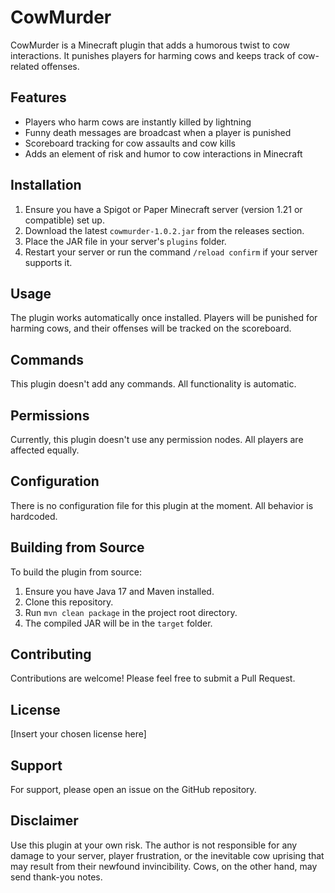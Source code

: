 # CowMurder

CowMurder is a Minecraft plugin that adds a humorous twist to cow interactions. It punishes players for harming cows and keeps track of cow-related offenses.

## Features

- Players who harm cows are instantly killed by lightning
- Funny death messages are broadcast when a player is punished
- Scoreboard tracking for cow assaults and cow kills
- Adds an element of risk and humor to cow interactions in Minecraft

## Installation

1. Ensure you have a Spigot or Paper Minecraft server (version 1.21 or compatible) set up.
2. Download the latest `cowmurder-1.0.2.jar` from the releases section.
3. Place the JAR file in your server's `plugins` folder.
4. Restart your server or run the command `/reload confirm` if your server supports it.

## Usage

The plugin works automatically once installed. Players will be punished for harming cows, and their offenses will be tracked on the scoreboard.

## Commands

This plugin doesn't add any commands. All functionality is automatic.

## Permissions

Currently, this plugin doesn't use any permission nodes. All players are affected equally.

## Configuration

There is no configuration file for this plugin at the moment. All behavior is hardcoded.

## Building from Source

To build the plugin from source:

1. Ensure you have Java 17 and Maven installed.
2. Clone this repository.
3. Run `mvn clean package` in the project root directory.
4. The compiled JAR will be in the `target` folder.

## Contributing

Contributions are welcome! Please feel free to submit a Pull Request.

## License

[Insert your chosen license here]

## Support

For support, please open an issue on the GitHub repository.

## Disclaimer

Use this plugin at your own risk. The author is not responsible for any damage to your server, player frustration, or the inevitable cow uprising that may result from their newfound invincibility. Cows, on the other hand, may send thank-you notes.
